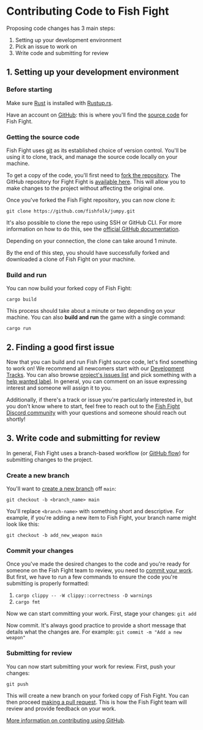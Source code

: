# Contributing Code to Fish Fight

Proposing code changes has 3 main steps:

1. Setting up your development environment
2. Pick an issue to work on
3. Write code and submitting for review

## 1. Setting up your development environment

### Before starting

Make sure [Rust](https://www.rust-lang.org/) is installed with [Rustup.rs](https://rustup.rs/).

Have an account on [GitHub](https://github.com/): this is where you'll find the [source code](https://github.com/fishfolk/jumpy) for Fish Fight.

### Getting the source code

Fish Fight uses [git](https://git-scm.com/) as its established choice of version control. You'll be
using it to clone, track, and manage the source code locally on your machine.

To get a copy of the code, you'll first need to [fork the repository](https://docs.github.com/en/get-started/quickstart/fork-a-repo).
The GitHub repository for Fight Fight is [available here](https://github.com/fishfolk/jumpy).
This will allow you to make changes to the project without affecting the original one.

Once you've forked the Fish Fight repository, you can now clone it:

`git clone https://github.com/fishfolk/jumpy.git`

It's also possible to clone the repo using SSH or GitHub CLI. For more information on how to do
this, see the [official GitHub documentation](https://docs.github.com/en/get-started/quickstart/fork-a-repo#cloning-your-forked-repository).

Depending on your connection, the clone can take around 1 minute.

By the end of this step, you should have successfully forked and downloaded a clone of Fish Fight on your machine.

### Build and run

You can now build your forked copy of Fish Fight:

`cargo build`

This process should take about a minute or two depending on your machine. You can also **build and run** the game with a single command:

`cargo run`

## 2. Finding a good first issue

Now that you can build and run Fish Fight source code, let's find something to work on!
We recommend all newcomers start with our [Development Tracks](https://github.com/fishfolk/jumpy/issues/124).
You can also browse [project's issues list](https://github.com/fishfolk/jumpy/issues) and pick something with a [help wanted label](https://github.com/fishfolk/jumpy/labels/help%20wanted).
In general, you can comment on an issue expressing interest and someone will assign it to you.

Additionally, if there's a track or issue you're particularly interested in, but you don't know where to start, feel free to
reach out to the [Fish Fight Discord community](https://discord.gg/4smxjcheE5) with your questions
and someone should reach out shortly!

## 3. Write code and submitting for review

In general, Fish Fight uses a branch-based workflow (or [GitHub flow](https://docs.github.com/en/get-started/quickstart/github-flow)) for submitting changes to the project.

### Create a new branch

You'll want to [create a new branch](https://docs.github.com/en/get-started/quickstart/github-flow#create-a-branch) off `main`:

`git checkout -b <branch_name> main`

You'll replace `<branch-name>` with something short and descriptive. For example, if you're adding a new
item to Fish Fight, your branch name might look like this:

`git checkout -b add_new_weapon main`

### Commit your changes

Once you've made the desired changes to the code and you're ready for someone on the Fish Fight
team to review, you need to [commit your work](https://git-scm.com/docs/git-commit). But first,
we have to run a few commands to ensure the code you're submitting is properly formatted:

1. `cargo clippy -- -W clippy::correctness -D warnings`
2. `cargo fmt`

Now we can start committing your work. First, stage your changes:
`git add`

Now commit. It's always good practice to provide a short message that details what the changes are. For example:
`git commit -m "Add a new weapon"`

### Submitting for review

You can now start submitting your work for review. First, push your changes:

`git push`

This will create a new branch on your forked copy of Fish Fight. You can then proceed [making a pull request](https://docs.github.com/en/desktop/contributing-and-collaborating-using-github-desktop/working-with-your-remote-repository-on-github-or-github-enterprise/creating-an-issue-or-pull-request#creating-a-pull-request).
This is how the Fish Fight team will review and provide feedback on your work.

[More information on contributing using GitHub](https://docs.github.com/en/desktop/contributing-and-collaborating-using-github-desktop).
